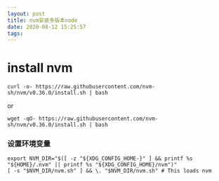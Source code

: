 ```yaml
---
layout: post
title: nvm安装多版本node
date: 2020-08-12 15:25:57
tags:
---
```


# install nvm
```shell
curl -o- https://raw.githubusercontent.com/nvm-sh/nvm/v0.36.0/install.sh | bash
```
or

```shell 
wget -qO- https://raw.githubusercontent.com/nvm-sh/nvm/v0.36.0/install.sh | bash
```

### 设置环境变量

```shell
export NVM_DIR="$([ -z "${XDG_CONFIG_HOME-}" ] && printf %s "${HOME}/.nvm" || printf %s "${XDG_CONFIG_HOME}/nvm")"
[ -s "$NVM_DIR/nvm.sh" ] && \. "$NVM_DIR/nvm.sh" # This loads nvm
```

